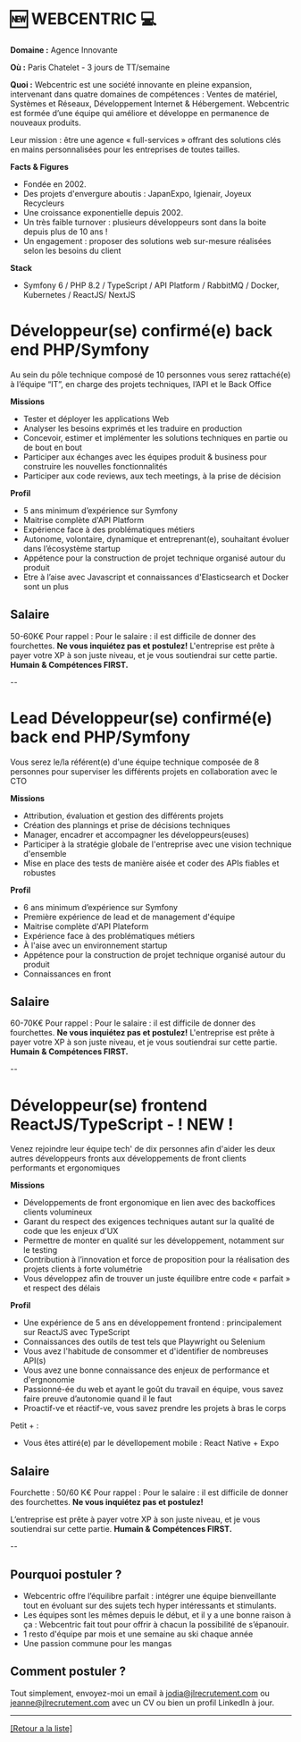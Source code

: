 # 🆕 WEBCENTRIC 💻

**Domaine :** Agence Innovante

**Où :** Paris Chatelet - 3 jours de TT/semaine

**Quoi :** Webcentric est une société innovante en pleine expansion, intervenant dans quatre domaines de compétences : Ventes de matériel, Systèmes et Réseaux, Développement Internet & Hébergement. Webcentric est formée d’une équipe qui améliore et développe en permanence de nouveaux produits.

Leur mission : être une agence « full-services » offrant des solutions clés en mains personnalisées pour les entreprises de toutes tailles.

**Facts & Figures**

* Fondée en 2002.
* Des projets d'envergure aboutis : JapanExpo, Igienair, Joyeux Recycleurs
* Une croissance exponentielle depuis 2002.
* Un très faible turnover : plusieurs développeurs sont dans la boite depuis plus de 10 ans !
* Un engagement : proposer des solutions web sur-mesure réalisées selon les besoins du client

**Stack**

* Symfony 6 / PHP 8.2 / TypeScript / API Platform / RabbitMQ / Docker, Kubernetes / ReactJS/ NextJS

# Développeur(se) confirmé(e) back end PHP/Symfony

Au sein du pôle technique composé de 10 personnes vous serez rattaché(e) à l’équipe
“IT”, en charge des projets techniques, l’API et le Back Office

**Missions**

* Tester et déployer les applications Web
* Analyser les besoins exprimés et les traduire en production
* Concevoir, estimer et implémenter les solutions techniques en partie ou de bout en bout
* Participer aux échanges avec les équipes produit & business pour construire les nouvelles fonctionnalités
* Participer aux code reviews, aux tech meetings, à la prise de décision


**Profil**

* 5 ans minimum d’expérience sur Symfony
* Maitrise complète d'API Platform
* Expérience face à des problématiques métiers
* Autonome, volontaire, dynamique et entreprenant(e), souhaitant évoluer dans l’écosystème startup
* Appétence pour la construction de projet technique organisé autour du produit
* Etre à l’aise avec Javascript et connaissances d'Elasticsearch et Docker sont un plus

## Salaire

50-60K€
Pour rappel :  Pour le salaire : il est difficile de donner des fourchettes. **Ne vous inquiétez pas et postulez!** L'entreprise est prête à payer votre XP à son juste niveau, et je vous soutiendrai sur cette partie. **Humain & Compétences FIRST.**

--

# Lead Développeur(se) confirmé(e) back end PHP/Symfony

Vous serez le/la référent(e) d'une équipe technique composée de 8 personnes pour superviser les différents projets en collaboration avec le CTO

**Missions**

* Attribution, évaluation et gestion des différents projets
* Création des plannings et prise de décisions techniques 
* Manager, encadrer et accompagner les développeurs(euses) 
* Participer à la stratégie globale de l'entreprise avec une vision technique d'ensemble 
* Mise en place des tests de manière aisée et coder des APIs fiables et robustes

**Profil**

* 6 ans minimum d’expérience sur Symfony
* Première expérience de lead et de management d'équipe
* Maitrise complète d'API Plateform
* Expérience face à des problématiques métiers
* À l'aise avec un environnement startup 
* Appétence pour la construction de projet technique organisé autour du produit
* Connaissances en front

## Salaire

60-70K€
Pour rappel :  Pour le salaire : il est difficile de donner des fourchettes. **Ne vous inquiétez pas et postulez!** L'entreprise est prête à payer votre XP à son juste niveau, et je vous soutiendrai sur cette partie. **Humain & Compétences FIRST.**

--

# Développeur(se) frontend ReactJS/TypeScript - ! NEW ! 

Venez rejoindre leur équipe tech' de dix personnes afin d'aider les deux autres développeurs fronts aux développements de front clients performants et ergonomiques  

**Missions**

* Développements de front ergonomique en lien avec des backoffices clients volumineux
* Garant du respect des exigences techniques autant sur la qualité de code que les enjeux d'UX
* Permettre de monter en qualité sur les développement, notamment sur le testing
* Contribution à l’innovation et force de proposition pour la réalisation des projets clients à forte volumétrie
* Vous développez afin de trouver un juste équilibre entre code « parfait » et respect des délais

**Profil**

* Une expérience de 5 ans en développement frontend : principalement sur ReactJS avec TypeScript 
* Connaissances des outils de test tels que Playwright ou Selenium
* Vous avez l'habitude de consommer et d'identifier de nombreuses API(s)
* Vous avez une bonne connaissance des enjeux de performance et d'ergnonomie
* Passionné-ée du web et ayant le goût du travail en équipe, vous savez faire preuve d’autonomie quand il le faut
* Proactif-ve et réactif-ve, vous savez prendre les projets à bras le corps

Petit + : 
* Vous êtes attiré(e) par le dévellopement mobile : React Native + Expo 

## Salaire

Fourchette : 50/60 K€ 
Pour rappel :  Pour le salaire : il est difficile de donner des fourchettes. **Ne vous inquiétez pas et postulez!**

L’entreprise est prête à payer votre XP à son juste niveau, et je vous soutiendrai sur cette partie. **Humain & Compétences FIRST.**

--

## Pourquoi postuler ?

* Webcentric offre l’équilibre parfait : intégrer une équipe bienveillante tout en évoluant sur des sujets tech hyper intéressants et stimulants.
* Les équipes sont les mêmes depuis le début, et il y a une bonne raison à ça : Webcentric fait tout pour offrir à chacun la possibilité de s’épanouir.
* 1 resto d'équipe par mois et une semaine au ski chaque année
* Une passion commune pour les mangas

## Comment postuler ?

Tout simplement, envoyez-moi un email à jodia@jlrecrutement.com ou jeanne@jlrecrutement.com avec un CV ou bien un profil LinkedIn à jour.

----
<a href="https://github.com/jlondiche/job-board-php/blob/master/README.md">[Retour a la liste]</a>

